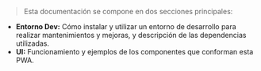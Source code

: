 >Esta documentación se compone en dos secciones principales:
+ **Entorno Dev:** Cómo instalar y utilizar un entorno de desarrollo para realizar mantenimientos y mejoras, y descripción de las dependencias utilizadas.
+ **UI:** Funcionamiento y ejemplos de los componentes que conforman esta PWA.